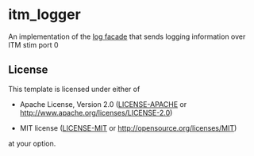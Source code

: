 # itm_logger

An implementation of the [log facade](http://crates.io/crates/log) that sends logging information over ITM stim port 0

## License

This template is licensed under either of

- Apache License, Version 2.0 ([LICENSE-APACHE](LICENSE-APACHE) or http://www.apache.org/licenses/LICENSE-2.0)

- MIT license ([LICENSE-MIT](LICENSE-MIT) or http://opensource.org/licenses/MIT)

at your option.